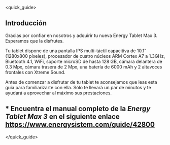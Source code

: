 <quick_guide>

## Introducción

Gracias por confiar en nosotros y adquirir tu nueva Energy Tablet Max 3. Esperamos que la disfrutes.

Tu tablet dispone de una pantalla IPS multi-táctil capacitiva de 10.1” (1280x800 píxeles), procesador de cuatro núcleos ARM Cortex A7 a 1.3GHz, Bluetooth 4.1, WiFi, soporte microSD de hasta 128 GB, cámara delantera de 0.3 Mpx, cámara trasera de 2 Mpx, una batería de 6000 mAh y 2 altavoces frontales con Xtreme Sound.

Antes de comenzar a disfrutar de tu tablet te aconsejamos que leas esta guía para familiarizarte con ella. Sólo te llevará un par de minutos y te ayudará a aprovechar al máximo sus prestaciones.

## <unique> * Encuentra el manual completo de la *Energy Tablet Max 3* en el siguiente enlace https://www.energysistem.com/guide/42800 </unique>

</quick_guide>
